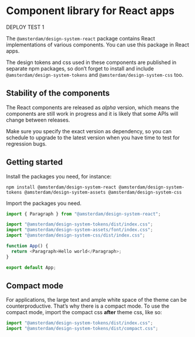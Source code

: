 <!-- @license CC0-1.0 -->

# Component library for React apps

DEPLOY TEST 1

The `@amsterdam/design-system-react` package contains React implementations of various components.
You can use this package in React apps.

The design tokens and css used in these components are published in separate npm packages, so don’t forget to install and include `@amsterdam/design-system-tokens` and `@amsterdam/design-system-css` too.

<!-- TODO: make this easier? -->

## Stability of the components

The React components are released as _alpha_ version, which means the components are still work in progress and it is likely that some APIs will change between releases.

Make sure you specify the exact version as dependency, so you can schedule to upgrade to the latest version when you have time to test for regression bugs.

<!-- TODO: add alpha, beta and production statuses to components. Also show in Storybook -->

## Getting started

Install the packages you need, for instance:

`npm install @amsterdam/design-system-react @amsterdam/design-system-tokens @amsterdam/design-system-assets @amsterdam/design-system-css`

Import the packages you need.

```javascript
import { Paragraph } from "@amsterdam/design-system-react";

import "@amsterdam/design-system-tokens/dist/index.css";
import "@amsterdam/design-system-assets/font/index.css";
import "@amsterdam/design-system-css/dist/index.css";

function App() {
  return <Paragraph>Hello world</Paragraph>;
}

export default App;
```

## Compact mode

For applications, the large text and ample white space of the theme can be counterproductive.
That’s why there is a compact mode.
To use the compact mode, import the compact css **after** theme css, like so:

```javascript
import "@amsterdam/design-system-tokens/dist/index.css";
import "@amsterdam/design-system-tokens/dist/compact.css";
```
